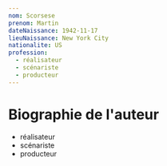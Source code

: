 ```yaml
---
nom: Scorsese
prenom: Martin
dateNaissance: 1942-11-17
lieuNaissance: New York City
nationalite: US
profession:
  - réalisateur
  - scénariste
  - producteur
---
```


# Biographie de l'auteur

- réalisateur
- scénariste
- producteur
